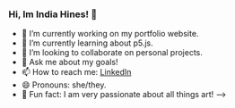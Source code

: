 ### Hi, Im India Hines! 👋


- 🔭 I’m currently working on my portfolio website.
- 🌱 I’m currently learning about p5.js.
- 👯 I’m looking to collaborate on personal projects.
- 💬 Ask me about my goals!
- 📫 How to reach me: [LinkedIn](www.linkedin.com/in/india-h-96943b1ab)
- 😄 Pronouns: she/they.
- 🎨 Fun fact: I am very passionate about all things art!
-->
